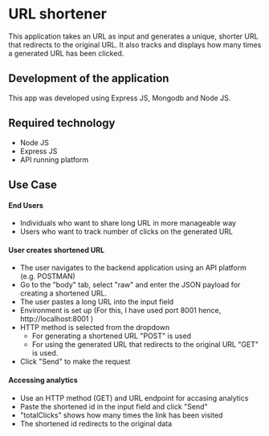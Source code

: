 # URL shortener

This application takes an URL as input and generates a unique, shorter URL that redirects to the original URL. It also tracks and displays how many times a generated URL has been clicked.

## Development of the application

This app was developed using Express JS, Mongodb and Node JS.

## Required technology

- Node JS
- Express JS
- API running platform

## Use Case

#### End Users

- Individuals who want to share long URL in more manageable way
- Users who want to track number of clicks on the generated URL

#### User creates shortened URL

- The user navigates to the backend application using an API platform (e.g. POSTMAN)
- Go to the "body" tab, select "raw" and enter the JSON payload for creating a shortened URL.
- The user pastes a long URL into the input field
- Environment is set up (For this, I have used port 8001 hence, http://localhost:8001 )
- HTTP method is selected from the dropdown
  - For generating a shortened URL "POST" is used
  - For using the generated URL that redirects to the original URL "GET" is used.
- Click "Send" to make the request

#### Accessing analytics

- Use an HTTP method (GET) and URL endpoint for accasing analytics
- Paste the shortened id in the input field and click "Send"
- "totalClicks" shows how many times the link has been visited
- The shortened id redirects to the original data

